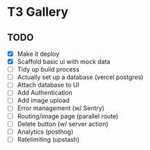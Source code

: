 # T3 Gallery

## TODO

- [x] Make it deploy
- [x] Scaffold basic ui with mock data
- [ ] Tidy up build process
- [ ] Actually set up a database (vercel postgres)
- [ ] Attach database to UI
- [ ] Add Authentication
- [ ] Add image upload
- [ ] Error management (w/ Sentry)
- [ ] Routing/image page (parallel route)
- [ ] Delete button (w/ server action)
- [ ] Analytics (posthog)
- [ ] Ratelimiting (upstash)
